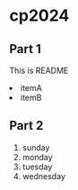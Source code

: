 # cp2024
## Part 1
This is README
<li>itemA</li>
<li>itemB</li>

## Part 2
1. sunday
1. monday
1. tuesday
1. wednesday
